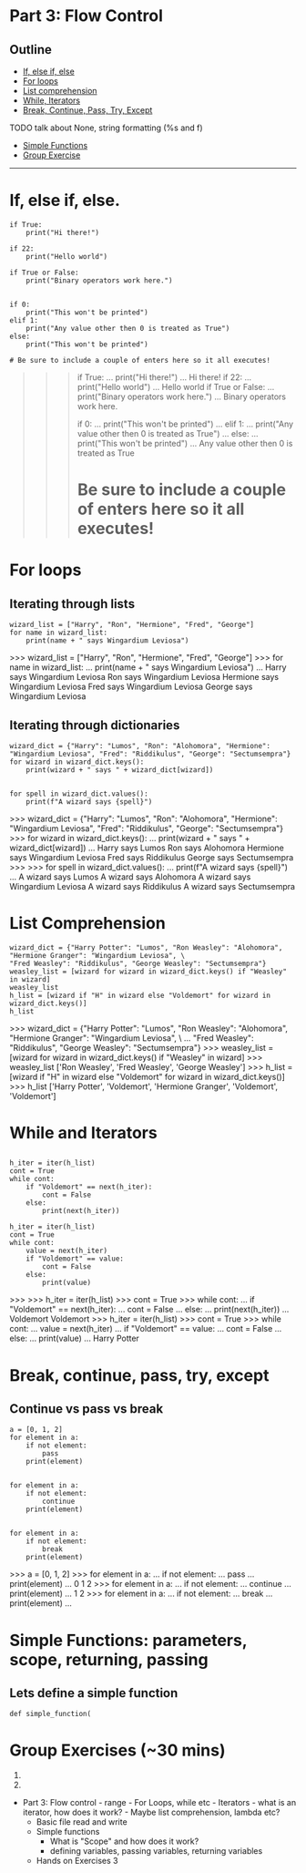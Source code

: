 # Part 3: Flow Control

## Outline 
- [If, else if, else](#ifs)
- [For loops](#fors)
- [List comprehension](#listcomprehension)
- [While, Iterators](#while)
- [Break, Continue, Pass, Try, Except](#stoppers)

TODO 
talk about None, string formatting (%s and f)
- [Simple Functions](#functions)
- [Group Exercise](#exercise)


---

# <a name="ifs"></a> If, else if, else.

```
if True:
    print("Hi there!")

if 22:
    print("Hello world")

if True or False:
    print("Binary operators work here.")


if 0:
    print("This won't be printed")
elif 1:
    print("Any value other then 0 is treated as True")
else:
    print("This won't be printed")

# Be sure to include a couple of enters here so it all executes!

```
<div class="output">

>>> if True:
...     print("Hi there!")
... 
Hi there!
>>> if 22:
...     print("Hello world")
... 
Hello world
>>> if True or False:
...     print("Binary operators work here.")
... 
Binary operators work here.
>>> 
>>> if 0:
...     print("This won't be printed")
... elif 1:
...     print("Any value other then 0 is treated as True")
... else:
...     print("This won't be printed")
... 
Any value other then 0 is treated as True
>>> # Be sure to include a couple of enters here so it all executes!
</div>



# <a name="fors"></a> For loops

## Iterating through lists

```
wizard_list = ["Harry", "Ron", "Hermione", "Fred", "George"]
for name in wizard_list:
    print(name + " says Wingardium Leviosa")
```


<div class="output">
>>> wizard_list = ["Harry", "Ron", "Hermione", "Fred", "George"]
>>> for name in wizard_list:
...     print(name + " says Wingardium Leviosa")
... 
Harry says Wingardium Leviosa
Ron says Wingardium Leviosa
Hermione says Wingardium Leviosa
Fred says Wingardium Leviosa
George says Wingardium Leviosa
</div>


## Iterating through dictionaries

```
wizard_dict = {"Harry": "Lumos", "Ron": "Alohomora", "Hermione": "Wingardium Leviosa", "Fred": "Riddikulus", "George": "Sectumsempra"} 
for wizard in wizard_dict.keys():
    print(wizard + " says " + wizard_dict[wizard]) 


for spell in wizard_dict.values():
    print(f"A wizard says {spell}")
```

<div class="output">
>>> wizard_dict = {"Harry": "Lumos", "Ron": "Alohomora", "Hermione": "Wingardium Leviosa", "Fred": "Riddikulus", "George": "Sectumsempra"} 
>>> for wizard in wizard_dict.keys():
...     print(wizard + " says " + wizard_dict[wizard]) 
... 
Harry says Lumos
Ron says Alohomora
Hermione says Wingardium Leviosa
Fred says Riddikulus
George says Sectumsempra
>>> 
>>> for spell in wizard_dict.values():
...     print(f"A wizard says {spell}")
... 
A wizard says Lumos
A wizard says Alohomora
A wizard says Wingardium Leviosa
A wizard says Riddikulus
A wizard says Sectumsempra
</div>



# <a name="listcomprehension"></a> List Comprehension

```
wizard_dict = {"Harry Potter": "Lumos", "Ron Weasley": "Alohomora", "Hermione Granger": "Wingardium Leviosa", \
"Fred Weasley": "Riddikulus", "George Weasley": "Sectumsempra"} 
weasley_list = [wizard for wizard in wizard_dict.keys() if "Weasley" in wizard]
weasley_list
h_list = [wizard if "H" in wizard else "Voldemort" for wizard in wizard_dict.keys()]
h_list
```

<div class="output">
>>> wizard_dict = {"Harry Potter": "Lumos", "Ron Weasley": "Alohomora", "Hermione Granger": "Wingardium Leviosa", \
... "Fred Weasley": "Riddikulus", "George Weasley": "Sectumsempra"} 
>>> weasley_list = [wizard for wizard in wizard_dict.keys() if "Weasley" in wizard]
>>> weasley_list
['Ron Weasley', 'Fred Weasley', 'George Weasley']
>>> h_list = [wizard if "H" in wizard else "Voldemort" for wizard in wizard_dict.keys()]
>>> h_list
['Harry Potter', 'Voldemort', 'Hermione Granger', 'Voldemort', 'Voldemort']
</div>


# <a name="while"></a> While and Iterators

## 

```
h_iter = iter(h_list)
cont = True
while cont:
    if "Voldemort" == next(h_iter):
        cont = False
    else:
        print(next(h_iter))

h_iter = iter(h_list)
cont = True
while cont:
    value = next(h_iter)
    if "Voldemort" == value:
        cont = False
    else:
        print(value)
```

<div class="output">
>>> 
>>> h_iter = iter(h_list)
>>> cont = True
>>> while cont:
...     if "Voldemort" == next(h_iter):
...         cont = False
...     else:
...         print(next(h_iter))
... 
Voldemort
Voldemort
>>> h_iter = iter(h_list)
>>> cont = True
>>> while cont:
...     value = next(h_iter)
...     if "Voldemort" == value:
...         cont = False
...     else:
...         print(value)
... 
Harry Potter
</div>

# <a name="stoppers"></a> Break, continue, pass, try, except

## Continue vs pass vs break

```
a = [0, 1, 2]
for element in a:
    if not element:
        pass
    print(element)


for element in a:
    if not element:
        continue
    print(element)


for element in a:
    if not element:
        break
    print(element)
```


<div class="output">
>>> a = [0, 1, 2]
>>> for element in a:
...     if not element:
...         pass
...     print(element)
... 
0
1
2
>>> for element in a:
...     if not element:
...         continue
...     print(element)
... 
1
2
>>> for element in a:
...     if not element:
...         break
...     print(element)
... 
</div>



# <a name="functions"></a> Simple Functions: parameters, scope, returning, passing

## Lets define a simple function

```
def simple_function(
```




# <a name="exercise"></a> Group Exercises (~30 mins)
1. 
4. 






<div class="output">
</div>

<div class="output">
</div>

<div class="output">

</div>

*  Part 3: Flow control
        -  range
        -  For Loops, while etc
        -  Iterators - what is an iterator, how does it work?
        -  Maybe list comprehension, lambda etc?
    -  Basic file read and write
    -  Simple functions
        -  What is "Scope" and how does it work?
        -  defining variables, passing variables, returning variables
    -  Hands on Exercises 3